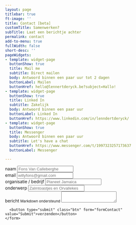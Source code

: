 ```yaml
---
layout: page
titlebar: true
ft-image: ''
title: Contact [beta]
customTitle: Samenwerken?
subTitle: Laat een berichtje achter
permalink: contact
add-to-menu: true
fullWidth: false
short-desc: ''
pageWidgets:
- template: widget-page
  buttonShow: true
  title: Mail me
  subtitle: Direct mailen
  body: Antwoord binnen een paar uur tot 2 dagen
  buttonLabel: Mailen
  buttonHref: hello@lennertderyck.be?subject=Hallo!
- template: widget-page
  buttonShow: true
  title: Linked In
  subtitle: Zakelijk
  body: Antwoord binnen een paar uur
  buttonLabel: Linked In
  buttonHref: https://www.linkedin.com/in/lenndertderyck/
- template: widget-page
  buttonShow: true
  title: Messenger
  body: Antwoord binnen een paar uur
  subtitle: Let's have a chat
  buttonHref: https://www.messenger.com/t/1997323257173637
  buttonLabel: Messenger

---
```


<div class="row">
  <div class="col-12">
    <form action="https://forms.lennertderyck.be/setup/process.php" method="post" id="formContact">
      <input type="hidden" name="form_tools_form_id" value="5" />
      <div class="form-group mb-4">
        <label for="contactFormName">naam</label>
        <input type="text" name="name" class="form-control" id="contactFormName" placeholder="Fons Van Calleberghe">
      </div>
      <div class="form-group mb-4">
        <label for="contactFormEmail">email</label>
        <input type="email" name="email" class="form-control" id="contactFormEmail" placeholder="willyfons@gmail.com">
      </div>
      <div class="form-group mb-4">
        <label for="contactFormCompany">organisatie / bedrijf</label>
        <input type="text" name="org" class="form-control" id="contactFormCompany" placeholder="Planeet Jamaica">
      </div>
      <div class="form-group mb-4">
        <label for="contactFormSubject">onderwerp</label>
        <input type="text" name="subject" class="form-control" id="contactFormSubject" placeholder="Zalmtoastjes en Orvallekes">
      </div>
      <div class="form-group form-control-textarea">
        <label for="contactFormMessage">bericht</label>
        <small class="d-block mb-3 fontw-700"><i class="fab fa-markdown"></i><span class="ml-1">Markdown ondersteund</span></small>
        <textarea class="form-control" name="message" id="contactFormMessage" rows="2"></textarea>
      </div>
      <!-- <input class="btn" type="submit" value="Submit"> -->
      <!-- <a class="btn" href="#">verzenden</a> -->
      
      <button type="submit" class="btn" form="formContact" value="Submit">verzenden</button>
    </form>
  </div>
</div>